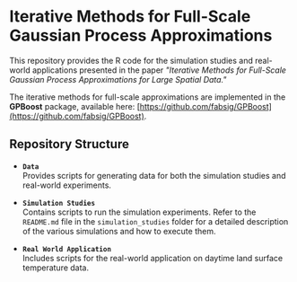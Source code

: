 # Iterative Methods for Full-Scale Gaussian Process Approximations

This repository provides the R code for the simulation studies and real-world applications presented in the paper *"Iterative Methods for Full-Scale Gaussian Process Approximations for Large Spatial Data."*  

The iterative methods for full-scale approximations are implemented in the **GPBoost** package, available here: [https://github.com/fabsig/GPBoost](https://github.com/fabsig/GPBoost).

## Repository Structure

- **`Data`**  
  Provides scripts for generating data for both the simulation studies and real-world experiments.

- **`Simulation Studies`**  
  Contains scripts to run the simulation experiments. Refer to the `README.md` file in the `simulation_studies` folder for a detailed description of the various simulations and how to execute them.

- **`Real World Application`**  
  Includes scripts for the real-world application on daytime land surface temperature data.
